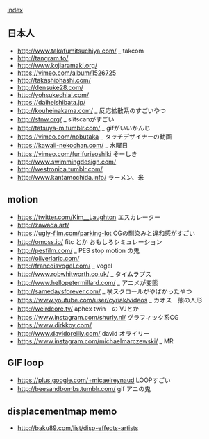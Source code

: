 [index](https://github.com/kitasenjudesign/bookmarks/blob/master/README.md)

## 日本人
* http://www.takafumitsuchiya.com/ _ takcom
* http://tangram.to/
* http://www.kojiaramaki.org/
* https://vimeo.com/album/1526725
* http://takashiohashi.com/
* http://densuke28.com/
* http://yohsukechiai.com/
* https://daiheishibata.jp/
* http://kouheinakama.com/ _ 反応拡散系のすごいやつ
* http://stnw.org/ _ slitscanがすごい
* http://tatsuya-m.tumblr.com/ _ gifがいいかんじ
* https://vimeo.com/nobutaka _ タッチデザイナーの動画
* https://kawaii-nekochan.com/ _ 水曜日
* https://vimeo.com/furifurisoshiki そーしき
* http://www.swimmingdesign.com/
* http://westronica.tumblr.com/
* http://www.kantamochida.info/ ラーメン、米


## motion
* https://twitter.com/Kim__Laughton エスカレーター
* http://zawada.art/ 
* https://ugly-film.com/parking-lot CGの馴染みと違和感がすごい
* http://omoss.io/ fitc とか おもしろシミュレーション
* http://pesfilm.com/ _ PES stop motion の鬼
* http://oliverlaric.com/
* http://francoisvogel.com/ _ vogel
* http://www.robwhitworth.co.uk/ _ タイムラプス
* http://www.hellopetermillard.com/ _ アニメが変態
* http://samedaysforever.com/ _ 横スクロールがやばかったやつ
* https://www.youtube.com/user/cyriak/videos _ カオス　熊の人形
* http://weirdcore.tv/ aphex twin　の VJとか
* https://www.instagram.com/shurly.nl/ グラフィック系CG
* https://www.dirkkoy.com/ 
* http://www.davidoreilly.com/ david オライリー
* https://www.instagram.com/michaelmarczewski/ _ MR 

## GIF loop
* https://plus.google.com/+micaelreynaud LOOPすごい
* http://beesandbombs.tumblr.com/ gif アニの鬼


## displacementmap memo
* http://baku89.com/list/disp-effects-artists
